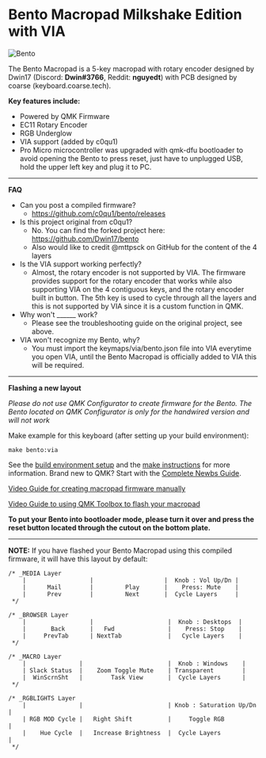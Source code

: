 # Bento Macropad Milkshake Edition with VIA


![Bento](https://i.imgur.com/csn46mNl.jpg)


The Bento Macropad is a 5-key macropad with rotary encoder designed by Dwin17 (Discord: **Dwin#3766**, Reddit: **nguyedt**) with PCB designed by coarse (keyboard.coarse.tech). 

**Key features include:**
- Powered by QMK Firmware
- EC11 Rotary Encoder
- RGB Underglow
- VIA support (added by c0qu1)
- Pro Micro microcontroller was upgraded with qmk-dfu bootloader to avoid opening the Bento to press reset, just have to unplugged USB, hold the upper left key and plug it to PC.
________________________________________________________________________________________________________________________________________________________________

**FAQ**

* Can you post a compiled firmware?
  - https://github.com/c0qu1/bento/releases
* Is this project original from c0qu1?
  - No. You can find the forked project here: https://github.com/Dwin17/bento
  - Also would like to credit @mttpsck on GitHub for the content of the 4 layers
* Is the VIA support working perfectly?
  - Almost, the rotary encoder is not supported by VIA. The firmware provides support for the rotary encoder that works while also supporting VIA on the 4 contiguous keys, and the rotary encoder built in button. The 5th key is used to cycle through all the layers and this is not supported by VIA since it is a custom function in QMK.
* Why won't ______ work? 
  - Please see the troubleshooting guide on the original project, see above.
* VIA won't recognize my Bento, why?
  - You must import the keymaps/via/bento.json file into VIA everytime you open VIA, until the Bento Macropad is officially added to VIA this will be required.

________________________________________________________________________________________________________________________________________________________________

**Flashing a new layout**

*Please do not use QMK Configurator to create firmware for the Bento. The Bento located on QMK Configurator is only for the handwired version and will not work*

Make example for this keyboard (after setting up your build environment):

    make bento:via

See the [build environment setup](https://docs.qmk.fm/#/getting_started_build_tools) and the [make instructions](https://docs.qmk.fm/#/getting_started_make_guide) for more information. Brand new to QMK? Start with the [Complete Newbs Guide](https://docs.qmk.fm/#/newbs).


[Video Guide for creating macropad firmware manually](https://www.youtube.com/watch?v=-HLV6mUxNnU&list=PLYEUsdlqPD2a3kzQgnF98Prj-4IzZJGYG)

[Video Guide to using QMK Toolbox to flash your macropad](https://www.youtube.com/watch?v=VR53Wo9Z960&t=1s)


**To put your Bento into bootloader mode, please turn it over and press the reset button located through the cutout on the bottom plate.**

________________________________________________________________________________________________________________________________________________________________

**NOTE:** If you have flashed your Bento Macropad using this compiled firmware, it will have this layout by default: 


    /* _MEDIA Layer
        |                  |                    |  Knob : Vol Up/Dn |
        |      Mail        |         Play       |    Press: Mute    |
        |      Prev        |         Next       |  Cycle Layers     |
     */

    /* _BROWSER Layer
        |                  |                     |  Knob : Desktops  |
        |       Back       |   Fwd               |    Press: Stop    |
        |     PrevTab      | NextTab             |   Cycle Layers    |
     */

    /* _MACRO Layer
        |               |                        |  Knob : Windows    |
        | Slack Status  |    Zoom Toggle Mute    | Transparent        |
        |  WinScrnSht   |        Task View       |  Cycle Layers      |
     */

    /* _RGBLIGHTS Layer
        |               |                        | Knob : Saturation Up/Dn |
        | RGB MOD Cycle |   Right Shift          |     Toggle RGB          |
        |    Hue Cycle  |   Increase Brightness  |  Cycle Layers           |
     */
